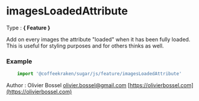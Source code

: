 # imagesLoadedAttribute

<!-- @namespace: sugar.js.feature.imagesLoadedAttribute -->

Type : **{ Feature }**


Add on every images the attribute "loaded" when it has been fully loaded. This is useful
for styling purposes and for others thinks as well.


### Example
```js
	import '@coffeekraken/sugar/js/feature/imagesLoadedAttribute'
```
Author : Olivier Bossel [olivier.bossel@gmail.com](mailto:olivier.bossel@gmail.com) [https://olivierbossel.com](https://olivierbossel.com)